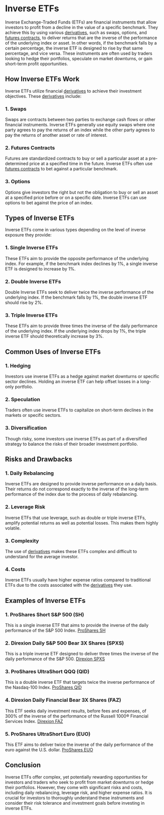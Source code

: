 # Inverse ETFs

Inverse Exchange-Traded Funds (ETFs) are financial instruments that allow investors to profit from a decline in the value of a specific benchmark. They achieve this by using various [derivatives](../d/derivatives.md), such as swaps, options, and [futures contracts](../f/futures_contracts.md), to deliver returns that are the inverse of the performance of the underlying index or asset. In other words, if the benchmark falls by a certain percentage, the inverse ETF is designed to rise by that same percentage, and vice versa. These instruments are often used by traders looking to hedge their portfolios, speculate on market downturns, or gain short-term profit opportunities.

## How Inverse ETFs Work

Inverse ETFs utilize financial [derivatives](../d/derivatives.md) to achieve their investment objectives. These [derivatives](../d/derivatives.md) include:

### 1. Swaps
Swaps are contracts between two parties to exchange cash flows or other financial instruments. Inverse ETFs generally use equity swaps where one party agrees to pay the returns of an index while the other party agrees to pay the returns of another asset or rate of interest.

### 2. Futures Contracts
Futures are standardized contracts to buy or sell a particular asset at a pre-determined price at a specified time in the future. Inverse ETFs often use [futures contracts](../f/futures_contracts.md) to bet against a particular benchmark.

### 3. Options
Options give investors the right but not the obligation to buy or sell an asset at a specified price before or on a specific date. Inverse ETFs can use options to bet against the price of an index.

## Types of Inverse ETFs

Inverse ETFs come in various types depending on the level of inverse exposure they provide:

### 1. Single Inverse ETFs
These ETFs aim to provide the opposite performance of the underlying index. For example, if the benchmark index declines by 1%, a single inverse ETF is designed to increase by 1%.

### 2. Double Inverse ETFs
Double Inverse ETFs seek to deliver twice the inverse performance of the underlying index. If the benchmark falls by 1%, the double inverse ETF should rise by 2%.

### 3. Triple Inverse ETFs
These ETFs aim to provide three times the inverse of the daily performance of the underlying index. If the underlying index drops by 1%, the triple inverse ETF should theoretically increase by 3%.

## Common Uses of Inverse ETFs

### 1. Hedging
Investors use inverse ETFs as a hedge against market downturns or specific sector declines. Holding an inverse ETF can help offset losses in a long-only portfolio.

### 2. Speculation
Traders often use inverse ETFs to capitalize on short-term declines in the markets or specific sectors. 

### 3. Diversification
Though risky, some investors use inverse ETFs as part of a diversified strategy to balance the risks of their broader investment portfolio.

## Risks and Drawbacks

### 1. Daily Rebalancing 
Inverse ETFs are designed to provide inverse performance on a daily basis. Their returns do not correspond exactly to the inverse of the long-term performance of the index due to the process of daily rebalancing.

### 2. Leverage Risk
Inverse ETFs that use leverage, such as double or triple inverse ETFs, amplify potential returns as well as potential losses. This makes them highly volatile.

### 3. Complexity
The use of [derivatives](../d/derivatives.md) makes these ETFs complex and difficult to understand for the average investor. 

### 4. Costs
Inverse ETFs usually have higher expense ratios compared to traditional ETFs due to the costs associated with the [derivatives](../d/derivatives.md) they use.

## Examples of Inverse ETFs

### 1. ProShares Short S&P 500 (SH)
This is a single inverse ETF that aims to provide the inverse of the daily performance of the S&P 500 Index.
[ProShares SH](https://www.proshares.com/funds/sh.html)

### 2. Direxion Daily S&P 500 Bear 3X Shares (SPXS)
This is a triple inverse ETF designed to deliver three times the inverse of the daily performance of the S&P 500.
[Direxion SPXS](https://www.direxion.com/product/daily-sp-500-bear-3x-shares)

### 3. ProShares UltraShort QQQ (QID)
This is a double inverse ETF that targets twice the inverse performance of the Nasdaq-100 Index.
[ProShares QID](https://www.proshares.com/funds/qid.html)

### 4. Direxion Daily Financial Bear 3X Shares (FAZ)
This ETF seeks daily investment results, before fees and expenses, of 300% of the inverse of the performance of the Russell 1000® Financial Services Index.
[Direxion FAZ](https://www.direxion.com/product/daily-financial-bear-3x-etf)

### 5. ProShares UltraShort Euro (EUO)
This ETF aims to deliver twice the inverse of the daily performance of the euro against the U.S. dollar.
[ProShares EUO](https://www.proshares.com/funds/euo.html)

## Conclusion

Inverse ETFs offer complex, yet potentially rewarding opportunities for investors and traders who seek to profit from market downturns or hedge their portfolios. However, they come with significant risks and costs, including daily rebalancing, leverage risk, and higher expense ratios. It is crucial for investors to thoroughly understand these instruments and consider their risk tolerance and investment goals before investing in inverse ETFs.
